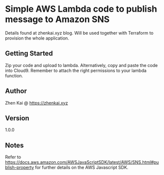 # Simple AWS Lambda code to publish message to Amazon SNS
Details found at zhenkai.xyz blog. Will be used together with Terraform to provision the whole application.

## Getting Started
Zip your code and upload to lambda. Alternatively, copy and paste the code into Cloud9.
Remember to attach the right permissions to your lambda function.

## Author
Zhen Kai @ https://zhenkai.xyz

## Version
1.0.0

## Notes 
Refer to https://docs.aws.amazon.com/AWSJavaScriptSDK/latest/AWS/SNS.html#publish-property for further details on the AWS Javascript SDK.